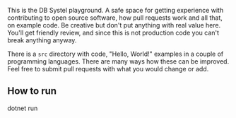 This is the DB Systel playground. A safe space for getting experience with contributing to open source software, how pull requests work and all that, on example code. Be creative but don't put anything with real value here. You'll get friendly review, and since this is not production code you can't break anything anyway.

There is a `src` directory with code, "Hello, World!" examples in a couple of programming languages. There are many ways how these can be improved. Feel free to submit pull requests with what you would change or add.

## How to run
dotnet run